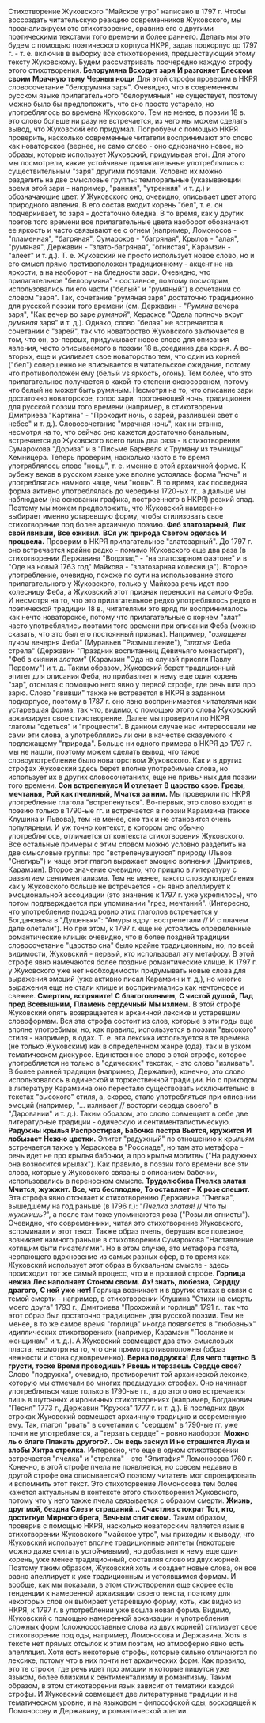Стихотворение Жуковского "Майское утро" написано в 1797 г. Чтобы воссоздать читательскую реакцию современников Жуковского, мы проанализируем это стихотворение, сравнив его с другими поэтическими текстами того времени и более раннего. Делать мы это будем с помощью поэтического корпуса НКРЯ, задав подкорпус до 1797 г. - т. е. включив в выборку все стихотворения, предшествующий этому тексту Жуковскому.
Будем рассматривать поочередно каждую строфу этого стихотворения.
**Белорумяна**
**Всходит заря**
**И разгоняет**
**Блеском своим**
**Мрачную тьму**
**Черныя нощи**
Для этой строфы проверим в НКРЯ словосочетание "белорумяна заря". Очевидно, что в современном русском языке прилагательного "белорумяный" не существует, поэтому можно было бы предположить, что оно просто устарело, но употреблялось во времена Жуковского. Тем не менее, в поэзии 18 в. это слово больше ни разу не встречается, из чего мы можем сделать вывод, что Жуковский его придумал. Попробуем с помощью НКРЯ проверить, насколько современные читатели воспринимают это слово как новаторское (вернее, не само слово - оно однозначно новое, но образы, которые использует Жуковский, придумывая его). Для этого мы посмотрели, какие устойчивые прилагательные употреблялись с существительным "заря" другими поэтами. Условно их можно разделить на две смысловые группы: темпоральные (указывающии время этой зари - например, "ранняя", "утренняя" и т. д.) и обозначающие цвет. У Жуковского оно, очевидно, описывает цвет этого природного явления. В его состав входит корень "бел", т. е. он подчеркивает, то заря - достаточно бледна. В то время, как у других поэтов того времени все прилагательные цвета наоборот обозначают ее яркость и часто связывают ее с огнем (например, Ломоносов - "пламенная", "багряная", Сумароков - "багряная", Крылов - "алая", "румяная", Державин - "злато-багряная", "огнистая", Карамзин - "алеет" и т. д.). Т. е. Жуковский не просто использует новое слово, но и его смысл прямо противоположен традиционному - акцент не на яркости, а на наоборот - на бледности зари.
Очевидно, что прилагательное "белорумяна" - составное, поэтому посмотрим, использовались ли его части ("белый" и "румяный") в сочетании со словом "заря". Так, сочетание "румяная заря" достаточно традиционно для русской поэзии того времени (см. Державин - "*Румяна* вечера заря", "Как вечер во заре *румяной*", Херасков "Одела полночь вкруг *румяная* заря" и т. д.).
Однако, слово "белая" не встречается в сочетании с "зарей", так что новаторство Жуковского заключается в том, что он, во-первых, придумывает новое слово для описания явления, часто описываемого в поэзии 18 в.,соединив два корня. А во-вторых, еще и усиливает свое новаторство тем, что один из корней ("бел") совершенно не вписывается в читательское ожидание, потому что противоположен ему (белый vs яркость, огонь). Тем более, что это прилагательное получается в какой-то степени оксюсороном, потому что белый не может быть румяным.
Несмотря на то, что описание зари достаточно новаторское, топос зари, прогоняющей ночь, традиционен для русской поэзии того времени (например, в стихотворении Дмитриева "Картина" - "Проходит ночь, с зарей, разлившей свет с небес" и т. д.).
Словосочетание "мрачная ночь", как ни станно, несмотря на то, что сейчас оно кажется достаточно банальным, встречается до Жуковского всего лишь два раза - в стихотворении Сумарокова "Дориза" и в "Письме Барнвеля к Труману из темницы" Хемницера. Теперь проверим, насколько часто в то время употряблялось слово "нощь", т. е. именно в этой архаичной форме. К рубежу веков в русском языке уже вполне устоялась форма "ночь" и употреблялась намного чаще, чем "нощь". В то время, как последняя форма активно употреблялась до чередины 1720-ых гг., а дальше мы наблюдаем (на основании графика, построенного в НКРЯ) резкий спад. Поэтому мы можем предположить, что Жуковский намеренно выбирает именно устаревшую форму, чтобы стилизовать свое стихотворение под более архаичную поэзию.
**Феб златозарный,**
**Лик свой явивши,**
**Все оживил.**
**ВСя уж природа**
**Светом оделась**
**И процвела.**
Проверим в НКРЯ прилагательное "златозарный". До 1797 г. оно встречается крайне редко - помимо Жуковского еще два раза (в стихотворении Державина "Водопад" - "на златозарном фаэтоне" и в "Оде на новый 1763 год" Майкова - "златозарная колесница"). Второе употребление, очевидно, похоже по сути на использование этого прилагательного у Жуковского, только у Майкова речь идет про колесницу Феба, а Жуковский этот признак переносит на самого Феба. И несмотря на то, что это прилагательное редко употреблялось редко в поэтической традиции 18 в., читателями это вряд ли воспринималось как нечто новаторское, потому что прилагательные с корнем "злат" часто употреблялись поэтами того времени при описании Феба (можно сказать, что это был его постоянный признак). Например, "*озлащены* лучом вечерня Феба" (Муравьев "Размышление"), "*златыя* Феба стрела" (Державин "Праздник воспитанниц Девичьяго монастыря"), "Феб в сиянии *златом*" (Карамзин "Ода на случай присяги Павлу Первому") и т. д. Таким образом, Жуковский берет традиционный эпитет для описания Феба, но прибавляет к нему еще один корень "зар", отсылая с помощью него явно у первой строфе, где речь шла про зарю. 
Слово "явивши" также не встреается в НКРЯ в заданном подкорпусе, поэтому в 1787 г. оно явно воспринимается читателями как устаревшая форма, так что, видимо, с помощью этого слова Жуковский архаизирует свое стихотворение. 
Далее мы проверили по НКРЯ глаголы "одеться" и "процвести". В данном случае нас интересовали не сами эти слова, а употреблялись ли они в качестве сказуемого к подлежащему "природа". Больше ни одного примера в НКРЯ до 1797 г. мы не нашли, поэтому можем сделать вывод, что такое словоупотребление было новаторством Жуковского. Как и в других строфах Жуковский здесь берет вполне употребимые слова, но использует их в других словосочетаниях, еще не привычных для поэзии того времени.
**Сон встрепенулся**
**И отлетает**
**В царство свое.**
**Грезы, мечтанья,**
**Рой как пчелиный,**
**Мчатся за ним.**
Мы проверили по НКРЯ употребление глагола "встрепенуться". Во-первых, это слово входит в поэзию только в 1790-ые гг. и встречается в поэзии Карамзина (также Клушина и Львова), тем не менее, оно так и не становится очень популярным. И уж точно контекст, в котором оно обычно употреблялось, отличается от контекста стихотворения Жуковского. Все остальные примеры с этим словом можно условно разделить на две смысловые группы: про "встрепенувшуюся" природу (Львов "Снегирь") и чаще этот глагол выражает эмоцию волнения (Дмитриев, Карамзин). Второе значение очевидно, что пришло в литературу с развитием сентиментализма. Тем не менее, такого словоупотребления как у Жуковского больше не встречается - он явно апеллирует к эмоциональной ассоциации (это значение к 1797 г. уже укрепилось), что потом подтверждается при упоминании "грез, мечтаний".
(Интересно, что употребление подряд ровно этих глаголов встречается у Богдановича в "Душеньки": "Амуры вдруг вострепетали // И с плачем дале олетали").
Но при этом, к 1797 г. еще не устоялись определенные романтические клише: очевидно, что в более поздней традиции словосочетание "царство сна" было крайне традиционным, но, по всей видимости, Жуковский - первый, кто использовал эту метафору.
В этой строфе явно намечаются более поздние романтические клише. К 1797 г. у Жуковского уже нет необходимости придумывать новые слова для выражения эмоций (уже активно писал Карамзин и т. д.), но многие выражения еще не стали клише и воспринимались как нечтоновое и свежее.
**Смертны, вспряните!**
**С благоговеньем,**
**С чистой душой,**
**Пад пред Всевышним,**
**Пламень сердечный**
**Мы излием.**
В этой строфе Жуковский опять возвращается к архаичной лексике и устаревшим словоформам. Вся эта строфа состоит из слов, которые в эти годы еще вполне употребимы, но, как правило, используется в поэзии "высокого" стиля - например, в одах. Т. е. эта лексика используется в те времена (не только Жуковским) как в определенном жанре (ода), так и в узком тематическом дискурсе. Единственное слово в этой строфе, которое употребляется не только в "одических" текстах, - это слово "изливать". В более ранней традиции (например, Державин), конечно, это слово использовалось в одической и торжественной традиции. Но с приходом в литературу Карамзина оно перестало существовать исключительно в текстах "высокого" стиля, а, скорее, стало употребляться при описании эмоций (например, "... изливает // восторги сердца своего" в "Даровании" и т. д.). Таким образом, это слово совмещает в себе две литературные традиции - одическую и сентименталистическую. 
**Радужны крылья**
**Распростирая,**
**Бабочка пестра**
**Вьется, кружится**
**И лобызает**
**Нежно цветки.**
Эпитет "радужный" по отношению к крыльям встречается также у Хераскова в "Россиаде", но там это метафора - речь идет не про крылья бабочки, а про крылья молитвы ("На радужных она возносится крылах"). Как правило, в поэзии того времени все эти слова, которые у Жуковского связаны с описанием бабочки, использовались в переносном смысле.
**Трудолюбива**
**Пчелка златая**
**Мчится, жужжит.**
**Все, что бесплодно,**
**То оставляет -**
**К розе спешит.**
Эта строфа явно отсылает к стихотворению Державина "Пчелка", вышедшему на год раньше (в 1796 г.): "*Пчелка златая!* // Что ты *жужжишь?*", а после там тоже упоминаются роза ("Розы ли огнисты"). Очевидно, что современники, читая это стихотворение Жуковского, вспоминали и этот текст. Также образ пчелы, берущая все полезное, возникает намного раньше в стихотворении Сумарокова "Наставление хотящим быти писателями". Но в этом случае, это метафора поэта, черпающего вдохновение из самых разных сфер, в то время как Жуковский использует этот образ в буквальном смысле - здесь происходит тот же самый процесс, что и в прошлой строфе.
**Горлица нежна**
**Лес наполняет** 
**Стоном своим.**
**Ах! знать, любезна,**
**Сердцу драгого,**
**С ней уже нет!**
Горлица возникает и в других стихах в связи с темой смерти - например, в стихотворении Клушина "Стихи на смерть моего друга" 1793 г., Дмитриева "Прохожий и горлица" 1791 г., так что этот образ был достаточно традиционен для русской поэзии. Тем не менее, в то же самое время "горлица" иногда появляется в "любовных" идиллических стихотворениях (например, Карамзин "Послание к женщинам" и т. д.). А Жуковский совмещает два этих смысловых пласта, несмотря на то, что они прямо противоположны (образ нежности и стона одновременно).
**Верна подружка!**
**Для чего тщетно**
**В грусти, тоске**
**Время проводишь?**
**Рвешь и терзаешь**
**Сердце свое?**
Слово "подружка", очевидно, противоречит той архаической лексике, которую мы отмечали во многих предыдущих строфах. Оно начинает употребляться чаще только в 1790-ые гг., а до этого оно встречается лишь в шуточных и ироничных стихотворениях (например, Богданович "Песня" 1773 г., Державин "Кружка" 1777 г. и т. д.).
В последних двух строках Жуковский совмещает архаичную традицию и современную ему. Так, глагол "рвать" в сочетании с "сердцем" в 1790-ые гг. уже почти не употребляется, а "терзать сердце" - ровно наоборот.
**Можно ль о благе**
**Плакать другого?..**
**Он ведь заснул**
**И не страшится**
**Лука и злобы**
**Хитра стрелка.**
Интересно, что еще в одном стихотворении встречается "пчелка" и "стрелка" - это "Эпитафия" Ломоносова 1760 г. Конечно, в этой строфе пчела не появляется, но совсем недавно в другой строфе она описываетсяЮ поэтому читатель мог спроецировать и вспомнить этот текст. Это стихоторвение Ломоносова тем более кажется актуальным в контексте этого стихотворения Жуковского, потому что у него также пчела связывается с образом смерти.
**Жизнь, друг мой, бездна**
**Слез и страданий...**
**Счастлив стократ**
**Тот, кто, достигнув**
**Мирного брега,**
**Вечным спит сном.**
Таким образом, проверив с помощью НКРЯ, насколько новаторским является язык в стихотворении Жуковского "майское утро", мы приходим к выводу, что Жуковский использует вполне традиционные эпитеты (некоторые можно даже считать устойчивыми), но добавляет к нему еще один корень, уже менее традиционный, составляя слово из двух корней. Поэтому таким образом, Жуковский хоть и создает новые слова, он все равно апеллирует к уже традиционным и устоявшимся формам. И вообще, как мы показали, в этом стихотворении еще скорее есть тенденции к намеренной архаизации своего текста, поэтому для некоторых слов он выбирает устаревшую форму, хоть, как видно из НКРЯ, к 1797 г. в употреблении уже вошла новая форма. Видимо, Жуковский с помощью намеренной архаизации и употребления сложных форм (сложносоставные слова из двух корней) стилизует свое стихотворение под оды, например, Ломоносова и Державина. Хотя в тексте нет прямых отсылок к этим поэтам, но атмосферно явно есть апелляция. 
Хотя есть некоторые строфы, которые сильно отличаются по лексике, потому что в них почти нет архаических форм. Как правило, это те строки, где речь идет про эмоции и которые пишутся уже языком, более близким к сентиментализму и романтизму. 
Таким образом, в этом стихотворении язык зависит от тематики каждой строфы. И Жуковский совмещает две литературные традиции и на тематическом уровне, и на языковом - философской оды, восходящей к Ломоносову и Державину, и романтической элегии. 



